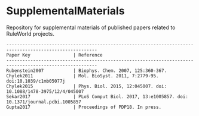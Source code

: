 # SupplementalMaterials
Repository for supplemental materials of published papers related to RuleWorld projects.


```
--------------------------------------------------------------------------------------------------------
Paper Key                | Reference
--------------------------------------------------------------------------------------------------------
Rubenstein2007           | Biophys. Chem. 2007, 125:360-367.
Chylek2011               | Mol. BioSyst. 2011, 7:2779-95. doi:10.1039/c1mb05077j
Chylek2015               | Phys. Biol. 2015, 12:045007. doi: 10.1088/1478-3975/12/4/045007 
Sekar2017                | PLoS Comput Biol. 2017, 13:e1005857. doi: 10.1371/journal.pcbi.1005857
Gupta2017                | Proceedings of PDP18. In press.
```
